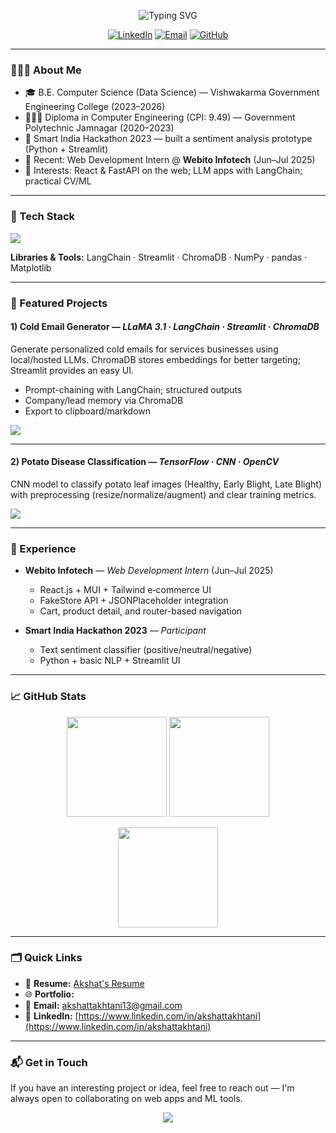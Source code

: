 

<!-- Profile README for github.com/akshattakhtani13 -->

<!-- Header -->

<p align="center">
  <img src="https://readme-typing-svg.herokuapp.com?size=28&duration=3000&color=36BCF7&center=true&vCenter=true&width=700&lines=Hi%F0%9F%91%8B+I'm+Akshat+Takhtani;React+%26+AI%2FML+Engineer;Building+useful+things+with+Python+%26+JS" alt="Typing SVG" />
</p>

<p align="center">
  <a href="https://www.linkedin.com/in/akshat-takhtani"><img alt="LinkedIn" src="https://img.shields.io/badge/LinkedIn-akshattakhtani-0A66C2?logo=linkedin"></a>
  <a href="mailto:akshattakhtani13@gmail.com"><img alt="Email" src="https://img.shields.io/badge/Email-akshattakhtani13%40gmail.com-D14836?logo=gmail&logoColor=white"></a>
  <a href="https://github.com/akshattakhtani"><img alt="GitHub" src="https://img.shields.io/badge/GitHub-akshattakhtani-181717?logo=github"></a>
  <!-- Optional: replace with your portfolio when ready -->
  <!-- <a href="https://your-portfolio.link"><img alt="Portfolio" src="https://img.shields.io/badge/Portfolio-Online-14b8a6?logo=vercel&logoColor=white"></a> -->
</p>

---

### 👨🏻‍💻 About Me

* 🎓 B.E. Computer Science (Data Science) — Vishwakarma Government Engineering College (2023–2026)
* 🧑🏻‍🎓 Diploma in Computer Engineering (CPI: 9.49) — Government Polytechnic Jamnagar (2020–2023)
* 🧩 Smart India Hackathon 2023 — built a sentiment analysis prototype (Python + Streamlit)
* 💼 Recent: Web Development Intern @ **Webito Infotech** (Jun–Jul 2025)
* 🔭 Interests: React & FastAPI on the web; LLM apps with LangChain; practical CV/ML

---

### 🧰 Tech Stack

<p>
  <img src="https://skillicons.dev/icons?i=python,cpp,c,java,js,react,tailwind,materialui,fastapi,tensorflow,opencv,git,vite,linux,vscode,pycharm,idea" />
</p>

**Libraries & Tools:** LangChain · Streamlit · ChromaDB · NumPy · pandas · Matplotlib

---

### 🚀 Featured Projects

#### 1) Cold Email Generator — *LLaMA 3.1 · LangChain · Streamlit · ChromaDB*

Generate personalized cold emails for services businesses using local/hosted LLMs. ChromaDB stores embeddings for better targeting; Streamlit provides an easy UI.

* Prompt-chaining with LangChain; structured outputs
* Company/lead memory via ChromaDB
* Export to clipboard/markdown

<p>
  <a href="https://github.com/akshattakhtani13/cold-email-generator"><img src="https://img.shields.io/badge/Repo-Cold%20Email%20Generator-242938?logo=github" /></a>
  <!-- <a href="#"><img src="https://img.shields.io/badge/Demo-Live-22c55e?logo=streamlit" /></a> -->
</p>

---

#### 2) Potato Disease Classification — *TensorFlow · CNN · OpenCV*

CNN model to classify potato leaf images (Healthy, Early Blight, Late Blight) with preprocessing (resize/normalize/augment) and clear training metrics.

<p>
  <a href="https://github.com/akshattakhtani13/potato-disease-classification"><img src="https://img.shields.io/badge/Repo-Potato%20Disease%20CNN-242938?logo=github" /></a>
</p>

---

### 🧪 Experience

* **Webito Infotech** — *Web Development Intern* (Jun–Jul 2025)

  * React.js + MUI + Tailwind e‑commerce UI
  * FakeStore API + JSONPlaceholder integration
  * Cart, product detail, and router-based navigation

* **Smart India Hackathon 2023** — *Participant*

  * Text sentiment classifier (positive/neutral/negative)
  * Python + basic NLP + Streamlit UI

---

### 📈 GitHub Stats

<p align="center">
  <img src="https://github-readme-stats.vercel.app/api?username=akshattakhtani13&show_icons=true" height="160" />
  <img src="https://github-readme-streak-stats.herokuapp.com/?user=akshattakhtani13" height="160" />
</p>
<p align="center">
  <img src="https://github-readme-stats.vercel.app/api/top-langs/?username=akshattakhtani13&layout=compact" height="160" />
</p>

---

### 🗂️ Quick Links

* 🧾 **Resume:** [Akshat's Resume](https://github.com/akshattakhtani/my_resume/blob/main/Resume_Akshat_Takhtani_DS.pdf)
* 🌐 **Portfolio:** 
* 💌 **Email:** [akshattakhtani13@gmail.com](mailto:akshattakhtani13@gmail.com)
* 💼 **LinkedIn:** [https://www.linkedin.com/in/akshattakhtani](https://www.linkedin.com/in/akshattakhtani)

---

### 📬 Get in Touch

If you have an interesting project or idea, feel free to reach out — I'm always open to collaborating on web apps and ML tools.

<p align="center">
  <img src="https://komarev.com/ghpvc/?username=akshattakhtani13&label=Profile%20Views&style=flat" />
</p>

<!-- Tips to maintain this README
1) Keep project sections up to date with short value-focused bullets.
2) Add screenshots/GIFs for demos.
3) Pin your best repos so they appear below the profile.
4) Replace placeholder links (Resume/Portfolio) when available. -->

